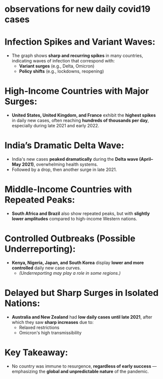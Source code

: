 # observations for new daily covid19 cases

# Infection Spikes and Variant Waves:  

- The graph shows **sharp and recurring spikes** in many countries, indicating waves of infection that correspond with:  
  - **Variant surges** (e.g., Delta, Omicron)  
  - **Policy shifts** (e.g., lockdowns, reopening)  

# High-Income Countries with Major Surges:  
- **United States, United Kingdom, and France** exhibit the **highest spikes** in daily new cases, often reaching **hundreds of thousands per day**, especially during late 2021 and early 2022.  

# India’s Dramatic Delta Wave:  
- India's new cases **peaked dramatically** during the **Delta wave (April–May 2021)**, overwhelming health systems.  
- Followed by a drop, then another surge in late 2021.  

# Middle-Income Countries with Repeated Peaks:  
- **South Africa and Brazil** also show repeated peaks, but with **slightly lower amplitudes** compared to high-income Western nations.  

# Controlled Outbreaks (Possible Underreporting):  
- **Kenya, Nigeria, Japan, and South Korea** display **lower and more controlled** daily new case curves.  
  - *(Underreporting may play a role in some regions.)*  

# Delayed but Sharp Surges in Isolated Nations:  
- **Australia and New Zealand** had **low daily cases until late 2021**, after which they saw **sharp increases** due to:  
  - Relaxed restrictions  
  - Omicron's high transmissibility  

# Key Takeaway:  
- No country was immune to resurgence, **regardless of early success** — emphasizing the **global and unpredictable nature** of the pandemic.  
